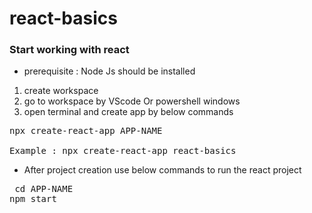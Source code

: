 # react-basics

### Start working with react 
- prerequisite : Node Js should be installed
1. create workspace
2. go to workspace by VScode Or powershell windows
3. open terminal and create app by below commands
<pre>
npx create-react-app APP-NAME

Example : npx create-react-app react-basics
</pre>
- After project creation use below commands to run the react project
<pre> cd APP-NAME
npm start </pre>
